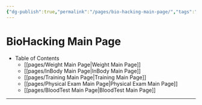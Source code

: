 ```yaml
---
{"dg-publish":true,"permalink":"/pages/bio-hacking-main-page/","tags":"gardenEntry","dgHomeLink":true,"dgPassFrontmatter":false}
---
```



# BioHacking Main Page


- Table of Contents
	- [[pages/Weight Main Page|Weight Main Page]]
	- [[pages/InBody Main Page|InBody Main Page]]
	- [[pages/Training Main Page|Training Main Page]]
	- [[pages/Physical Exam Main Page|Physical Exam Main Page]]
	- [[pages/BloodTest Main Page|BloodTest Main Page]]

<div style="page-break-after: always;"></div>

---
